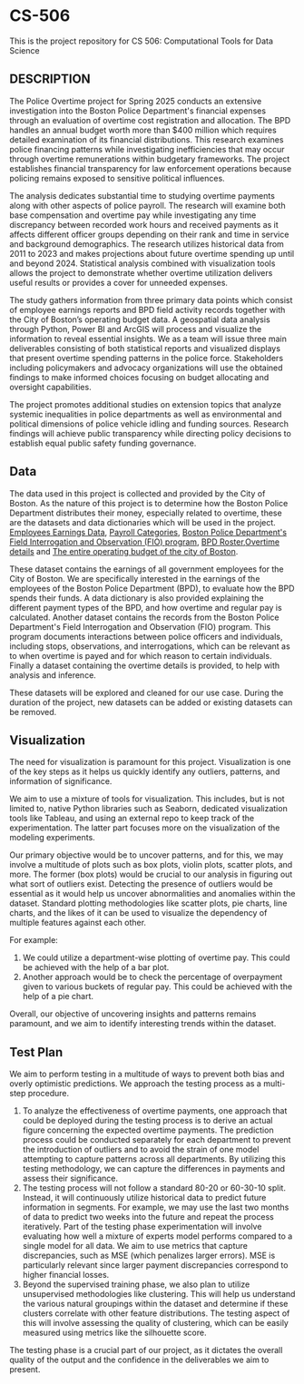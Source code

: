 # CS-506
This is the project repository for CS 506: Computational Tools for Data Science

## DESCRIPTION
The Police Overtime project for Spring 2025 conducts an extensive investigation into the Boston Police Department's financial expenses through an evaluation of overtime cost registration and allocation. The BPD handles an annual budget worth more than $400 million which requires detailed examination of its financial distributions. This research examines police financing patterns while investigating inefficiencies that may occur through overtime remunerations within budgetary frameworks. The project establishes financial transparency for law enforcement operations because policing remains exposed to sensitive political influences.

The analysis dedicates substantial time to studying overtime payments along with other aspects of police payroll. The research will examine both base compensation and overtime pay while investigating any time discrepancy between recorded work hours and received payments as it affects different officer groups depending on their rank and time in service and background demographics. The research utilizes historical data from 2011 to 2023 and makes projections about future overtime spending up until and beyond 2024. Statistical analysis combined with visualization tools allows the project to demonstrate whether overtime utilization delivers useful results or provides a cover for unneeded expenses.

The study gathers information from three primary data points which consist of employee earnings reports and BPD field activity records together with the City of Boston’s operating budget data. A geospatial data analysis through Python, Power BI and ArcGIS will process and visualize the information to reveal essential insights. We as a team will issue three main deliverables consisting of both statistical reports and visualized displays that present overtime spending patterns in the police force. Stakeholders including policymakers and advocacy organizations will use the obtained findings to make informed choices focusing on budget allocating and oversight capabilities.


The project promotes additional studies on extension topics that analyze systemic inequalities in police departments as well as environmental and political dimensions of police vehicle idling and funding sources. Research findings will achieve public transparency while directing policy decisions to establish equal public safety funding governance.

## Data

The data used in this project is collected and provided by the City of Boston. As the nature of this project is to determine how the Boston Police Department distributes their money, especially related to overtime, these are the datasets and data dictionaries which will be used in the project. 
[Employees Earnings Data](https://data.boston.gov/dataset/employee-earnings-report), [Payroll Categories](https://data.boston.gov/dataset/employee-earnings-report/resource/609a6014-5ab0-49d9-8c38-1389e7bf0d41), [Boston Police Department's Field Interrogation and Observation (FIO) program](https://data.boston.gov/dataset/boston-police-department-fio), [BPD Roster](https://drive.google.com/drive/u/1/folders/1WKuP3SyeyBEHhnNi1O8e6vXMTk3cmaCj),[Overtime details](https://drive.google.com/drive/folders/1MCvI3iUbNnPE3an9tLKMfshEGwOvv52o) and [The entire operating budget of the city of Boston](https://data.boston.gov/dataset/operating-budget).

These dataset contains the earnings of all government employees for the City of Boston. We are specifically interested in the earnings of the employees of the Boston Police Department (BPD), to evaluate how the BPD spends their funds. A data dictionary is also provided explaining the different payment types of the BPD, and how overtime and regular pay is calculated. Another dataset contains the records from the Boston Police Department's Field Interrogation and Observation (FIO) program. This program documents interactions between police officers and individuals, including stops, observations, and interrogations, which can be relevant as to when overtime is payed and for which reason to certain individuals. Finally a dataset containing the overtime details is provided, to help with analysis and inference. 

These datasets will be explored and cleaned for our use case. During the duration of the project, new datasets can be added or existing datasets can be removed.

## Visualization

The need for visualization is paramount for this project. Visualization is one of the key steps as it helps us quickly identify any outliers, patterns, and information of significance.

We aim to use a mixture of tools for visualization. This includes, but is not limited to, native Python libraries such as Seaborn, dedicated visualization tools like Tableau, and using an external repo to keep track of the experimentation. The latter part focuses more on the visualization of the modeling experiments.

Our primary objective would be to uncover patterns, and for this, we may involve a multitude of plots such as box plots, violin plots, scatter plots, and more. The former (box plots) would be crucial to our analysis in figuring out what sort of outliers exist. Detecting the presence of outliers would be essential as it would help us uncover abnormalities and anomalies within the dataset. Standard plotting methodologies like scatter plots, pie charts, line charts, and the likes of it can be used to visualize the dependency of multiple features against each other.

For example:

1. We could utilize a department-wise plotting of overtime pay. This could be achieved with the help of a bar plot.
2. Another approach would be to check the percentage of overpayment given to various buckets of regular pay. This could be achieved with the help of a pie chart.

Overall, our objective of uncovering insights and patterns remains paramount, and we aim to identify interesting trends within the dataset.


## Test Plan

We aim to perform testing in a multitude of ways to prevent both bias and overly optimistic predictions. We approach the testing process as a multi-step procedure.

1. To analyze the effectiveness of overtime payments, one approach that could be deployed during the testing process is to derive an actual figure concerning the expected overtime payments. The prediction process could be conducted separately for each department to prevent the introduction of outliers and to avoid the strain of one model attempting to capture patterns across all departments. By utilizing this testing methodology, we can capture the differences in payments and assess their significance.
2. The testing process will not follow a standard 80-20 or 60-30-10 split. Instead, it will continuously utilize historical data to predict future information in segments. For example, we may use the last two months of data to predict two weeks into the future and repeat the process iteratively. Part of the testing phase experimentation will involve evaluating how well a mixture of experts model performs compared to a single model for all data. We aim to use metrics that capture discrepancies, such as MSE (which penalizes larger errors). MSE is particularly relevant since larger payment discrepancies correspond to higher financial losses.
3. Beyond the supervised training phase, we also plan to utilize unsupervised methodologies like clustering. This will help us understand the various natural groupings within the dataset and determine if these clusters correlate with other feature distributions. The testing aspect of this will involve assessing the quality of clustering, which can be easily measured using metrics like the silhouette score.

The testing phase is a crucial part of our project, as it dictates the overall quality of the output and the confidence in the deliverables we aim to present.
